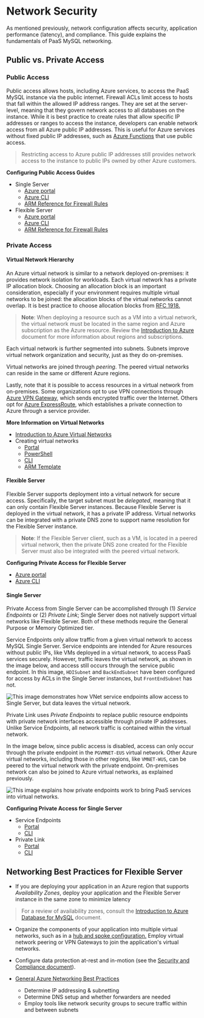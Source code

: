 # Network Security

As mentioned previously, network configuration affects security, application performance (latency), and compliance. This guide explains the fundamentals of PaaS MySQL networking.

## Public vs. Private Access

### Public Access

Public access allows hosts, including Azure services, to access the PaaS MySQL instance via the public internet. Firewall ACLs limit access to hosts that fall within the allowed IP address ranges. They are set at the server-level, meaning that they govern network access to all databases on the instance. While it is best practice to create rules that allow specific IP addresses or ranges to access the instance, developers can enable network access from all Azure public IP addresses. This is useful for Azure services without fixed public IP addresses, such as [Azure Functions](https://docs.microsoft.com/azure/azure-functions/functions-overview) that use public access.

> Restricting access to Azure public IP addresses still provides network access to the instance to public IPs owned by other Azure customers.

**Configuring Public Access Guides**

- Single Server
  - [Azure portal](https://docs.microsoft.com/azure/mysql/howto-manage-firewall-using-portal)
  - [Azure CLI](https://docs.microsoft.com/azure/mysql/howto-manage-firewall-using-cli)
  - [ARM Reference for Firewall Rules](https://docs.microsoft.com/azure/templates/microsoft.dbformysql/servers/firewallrules?tabs=json)
- Flexible Server
  - [Azure portal](https://docs.microsoft.com/azure/mysql/flexible-server/how-to-manage-firewall-portal)
  - [Azure CLI](https://docs.microsoft.com/azure/mysql/flexible-server/how-to-manage-firewall-cli)
  - [ARM Reference for Firewall Rules](https://docs.microsoft.com/azure/templates/microsoft.dbformysql/flexibleservers/firewallrules?tabs=json)

### Private Access

#### Virtual Network Hierarchy

An Azure virtual network is similar to a network deployed on-premises: it provides network isolation for workloads. Each virtual network has a private IP allocation block. Choosing an allocation block is an important consideration, especially if your environment requires multiple virtual networks to be joined: the allocation blocks of the virtual networks cannot overlap. It is best practice to choose allocation blocks from [RFC 1918.](https://datatracker.ietf.org/doc/html/rfc1918)

> **Note**: When deploying a resource such as a VM into a virtual network, the virtual network must be located in the same region and Azure subscription as the Azure resource. Review the [Introduction to Azure](../02_IntroToMySQL/02_02_Introduction_to_Azure.md) document for more information about regions and subscriptions.

Each virtual network is further segmented into subnets. Subnets improve virtual network organization and security, just as they do on-premises.

Virtual networks are joined through *peering*. The peered virtual networks can reside in the same or different Azure regions. 

Lastly, note that it is possible to access resources in a virtual network from on-premises. Some organizations opt to use VPN connections through [Azure VPN Gateway](https://docs.microsoft.com/azure/vpn-gateway/vpn-gateway-about-vpngateways), which sends encrypted traffic over the Internet. Others opt for [Azure ExpressRoute](https://docs.microsoft.com/azure/expressroute/expressroute-introduction), which establishes a private connection to Azure through a service provider.

**More Information on Virtual Networks**

- [Introduction to Azure Virtual Networks](https://docs.microsoft.com/learn/modules/introduction-to-azure-virtual-networks/)
- Creating virtual networks
  - [Portal](https://docs.microsoft.com/azure/virtual-network/quick-create-portal)
  - [PowerShell](https://docs.microsoft.com/azure/virtual-network/quick-create-powershell)
  - [CLI](https://docs.microsoft.com/azure/virtual-network/quick-create-cli)
  - [ARM Template](https://docs.microsoft.com/azure/virtual-network/quick-create-template)

#### Flexible Server

Flexible Server supports deployment into a virtual network for secure access. Specifically, the target subnet must be *delegated*, meaning that it can only contain Flexible Server instances. Because Flexible Server is deployed in the virtual network, it has a private IP address. Virtual networks can be integrated with a private DNS zone to support name resolution for the Flexible Server instance.

> **Note**: If the Flexible Server client, such as a VM, is located in a peered virtual network, then the private DNS zone created for the Flexible Server must also be integrated with the peered virtual network.

**Configuring Private Access for Flexible Server**

- [Azure portal](https://docs.microsoft.com/azure/mysql/flexible-server/how-to-manage-virtual-network-portal)
- [Azure CLI](https://docs.microsoft.com/azure/mysql/flexible-server/how-to-manage-virtual-network-cli)

#### Single Server

Private Access from Single Server can be accomplished through (1) *Service Endpoints* or (2) *Private Link*; Single Server does not natively support virtual networks like Flexible Server. Both of these methods require the General Purpose or Memory Optimized tier.

Service Endpoints only allow traffic from a given virtual network to access MySQL Single Server. Service endpoints are intended for Azure resources without public IPs, like VMs deployed in a virtual network, to access PaaS services securely. However, traffic leaves the virtual network, as shown in the image below, and access still occurs through the service public endpoint. In this image, `HDISubnet` and `BackEndSubnet` have been configured for access by ACLs in the Single Server instances, but `FrontEndSubnet` has not.

![This image demonstrates how VNet service endpoints allow access to Single Server, but data leaves the virtual network.](./media/vnet-concept.png "Service endpoints and Single Server")

Private Link uses *Private Endpoints* to replace public resource endpoints with private network interfaces accessible through private IP addresses. Unlike Service Endpoints, all network traffic is contained within the virtual network.

In the image below, since public access is disabled, access can only occur through the private endpoint in the `PGVMNET-EUS` virtual network. Other Azure virtual networks, including those in other regions, like `VMNET-WUS`, can be peered to the virtual network with the private endpoint. On-premises network can also be joined to Azure virtual networks, as explained previously. 

![This image explains how private endpoints work to bring PaaS services into virtual networks.](./media/show-private-link-overview.png "Private endpoints")

**Configuring Private Access for Single Server**

- Service Endpoints
  - [Portal](https://docs.microsoft.com/azure/mysql/howto-manage-vnet-using-portal)
  - [CLI](https://docs.microsoft.com/azure/mysql/howto-manage-vnet-using-cli)
- Private Link
  - [Portal](https://docs.microsoft.com/azure/mysql/howto-configure-privatelink-portal)
  - [CLI](https://docs.microsoft.com/azure/mysql/howto-configure-privatelink-cli)

## Networking Best Practices for Flexible Server

- If you are deploying your application in an Azure region that supports *Availability Zones*, deploy your application and the Flexible Server instance in the same zone to minimize latency

> For a review of availability zones, consult the [Introduction to Azure Database for MySQL](../02_IntroToMySQL/02_03_Azure_MySQL.md) document.

- Organize the components of your application into multiple virtual networks, such as in a [hub and spoke configuration.](https://docs.microsoft.com/azure/architecture/reference-architectures/hybrid-networking/hub-spoke?tabs=cli) Employ virtual network peering or VPN Gateways to join the application's virtual networks.

- Configure data protection at-rest and in-motion (see the [Security and Compliance document](03_MySQL_Security_Compliance.md)).

- [General Azure Networking Best Practices](https://docs.microsoft.com/azure/cloud-adoption-framework/migrate/azure-best-practices/migrate-best-practices-networking)
  - Determine IP addressing & subnetting
  - Determine DNS setup and whether forwarders are needed
  - Employ tools like network security groups to secure traffic within and between subnets
